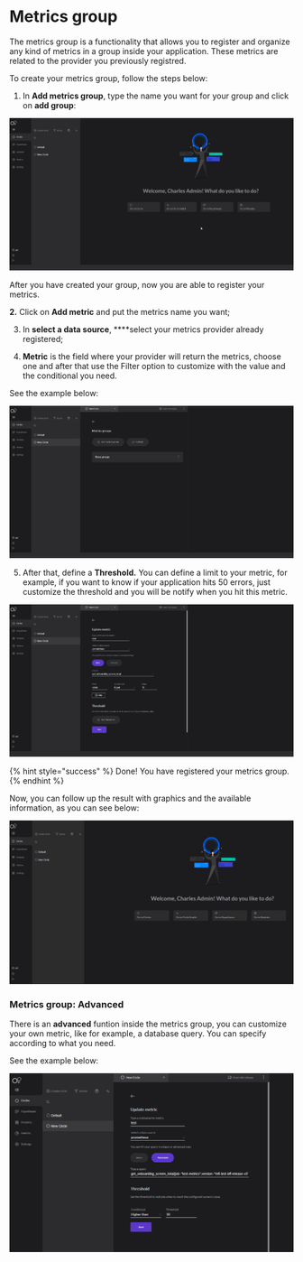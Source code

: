 # Metrics group

The metrics group is a functionality that allows you to register and organize any kind of metrics in a group inside your application. These metrics are related to the provider you previously registred. 

To create your metrics group, follow the steps below: 

1. In **Add metrics group**, type the name you want for your group and click on **add group**: 

![](../../.gitbook/assets/criacaogroup%20%281%29.gif)

After you have created your group, now you are able to register your metrics.

   ****2**.** Click on **Add metric**  and put the metrics name you want; 

  3. In **select a data source**, ****select your metrics provider already registered;

 4. **Metric** is the field where your provider will return the metrics, choose one and after that use the Filter option to customize with the value and the conditional you need. 

See the example below: 

![](../../.gitbook/assets/metric+filter%20%281%29.gif)

5.  After that, define a **Threshold.**  You can define a limit to your metric, for example, if you want to know if your application hits 50 errors, just customize the threshold and you will be notify when you hit this metric. 

![](../../.gitbook/assets/threshold%20%281%29.gif)

{% hint style="success" %}
Done! You have registered your metrics group.
{% endhint %}

Now, you can follow up the result with graphics and the available information, as you can see below: 

![](../../.gitbook/assets/graficos%20%281%29.gif)

### **Metrics group: Advanced**

There is an **advanced** funtion inside the metrics group, you can customize your own metric, like for example, a database query. You can specify according to what you need.

See the example below: 

![](../../.gitbook/assets/advanced%20%281%29.png)

